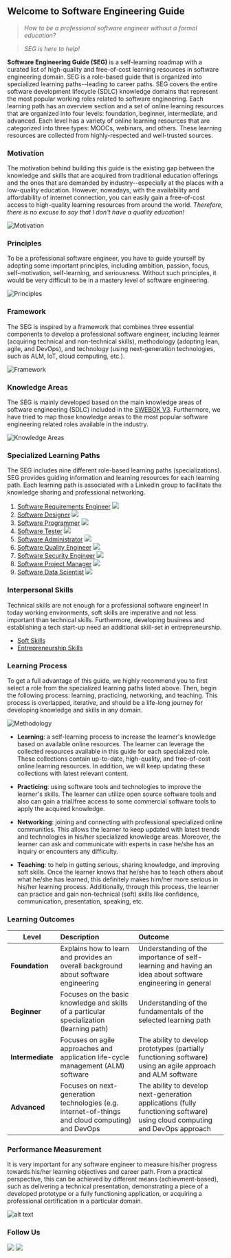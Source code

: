 ## Welcome to Software Engineering Guide

> *How to be a professional software engineer without a formal education?* 

> *SEG is here to help!*

**Software Engineering Guide (SEG)** is a self-learning roadmap with a curated list of high-quality and free-of-cost learning resources in software engineering domain. SEG is a role-based guide that is organized into specialized learning paths--leading to career paths. SEG covers the entire software development lifecycle (SDLC) knowledge domains that represent the most popular working roles related to software engineering. Each learning path has an overview section and a set of online learning resources that are organized into four levels: foundation, beginner, intermediate, and advanced. Each level has a variety of online learning resources that are categorized into three types: MOOCs, webinars, and others. These learning resources are collected from highly-respected and well-trusted sources.

### Motivation

The motivation behind building this guide is the existing gap between the knowledge and skills that are acquired from traditional education offerings and the ones that are demanded by industry--especially at the places with a low-quality education. However, nowadays, with the availability and affordability of internet connection, you can easily gain a free-of-cost access to high-quality learning resources from around the world. *Therefore, there is no excuse to say that I don't have a quality education!*

![](Slide2.JPG "Motivation")

### Principles

To be a professional software engineer, you have to guide yourself by adopting some important principles, including ambition, passion, focus, self-motivation, self-learning, and seriousness. Without such principles, it would be very difficult to be in a mastery level of software engineering.

![](Slide5.JPG "Principles") 

### Framework

The SEG is inspired by a framework that combines three essential components to develop a professional software engineer, including learner (acquiring technical and non-technical skills), methodology (adopting lean, agile, and DevOps), and technology (using next-generation technologies, such as ALM, IoT, cloud computing, etc.).

![](Slide7.JPG "Framework") 

### Knowledge Areas

The SEG is mainly developed based on the main knowledge areas of software engineering (SDLC) included in the [SWEBOK V3](https://www.computer.org/web/swebok/v3). Furthermore, we have tried to map those knowledge areas to the most popular software engineering related roles available in the industry.

![](Slide8.JPG "Knowledge Areas") 

### Specialized Learning Paths

The SEG includes nine different role-based learning paths (specializations). SEG provides guiding information and learning resources for each learning path. Each learning path is associated with a LinkedIn group to facilitate the knowledge sharing and professional networking.

1. [Software Requirements Engineer](swr.md) [![](linkedin_small.png)](https://www.linkedin.com/groups/10326019)
2. [Software Designer](swd.md) [![](linkedin_small.png)](https://www.linkedin.com/groups/10322891)
3. [Software Programmer](swc.md) [![](linkedin_small.png)](https://www.linkedin.com/groups/10324839)
4. [Software Tester](swt.md) [![](linkedin_small.png)](https://www.linkedin.com/groups/10324870)
5. [Software Administrator](swm.md) [![](linkedin_small.png)](https://www.linkedin.com/groups/10322892)
6. [Software Quality Engineer](swq.md) [![](linkedin_small.png)](https://www.linkedin.com/groups/10332028)
7. [Software Security Engineer](sws.md) [![](linkedin_small.png)](https://www.linkedin.com/groups/10325821)
8. [Software Project Manager](swem.md) [![](linkedin_small.png)](https://www.linkedin.com/groups/10325814)
9. [Software Data Scientist](swds.md) [![](linkedin_small.png)](https://www.linkedin.com/groups/10324852)

### Interpersonal Skills

Technical skills are not enough for a professional software engineer! In today working environments, soft skills are imperative and not less important than technical skills. Furthermore, developing business and establishing a tech start-up need an additional skill-set in entrepreneurship.

- [Soft Skills](ss.md)
- [Entrepreneurship Skills](es.md)

### Learning Process

To get a full advantage of this guide, we highly recommend you to first select a role from the specialized learning paths listed above. Then, begin the following process: learning, practicing, networking, and teaching. This process is overlapped, iterative, and should be a life-long journey for developing knowledge and skills in any domain.

![](Slide9.JPG "Methodology") 

- **Learning**: a self-learning process to increase the learner's knowledge based on available online resources. The learner can leverage the collected resources available in this guide for each specialized role. These collections contain up-to-date, high-quality, and free-of-cost online learning resources. In addition, we will keep updating these collections with latest relevant content.

- **Practicing**: using software tools and technologies to improve the learner's skills. The learner can utilize open source software tools and also can gain a trial/free access to some commercial software tools to apply the acquired knowledge.

- **Networking**: joining and connecting with professional specialized online communities. This allows the learner to keep updated with latest trends and technologies in his/her specialized knowledge areas. Moreover, the learner can ask and communicate with experts in case he/she has an inquiry or encounters any difficulty.

- **Teaching**: to help in getting serious, sharing knowledge, and improving soft skills. Once the learner knows that he/she has to teach others about what he/she has learned, this definitely makes him/her more serious in his/her learning process. Additionally, through this process, the learner can practice and gain non-technical (soft) skills like confidence, communication, presentation, speaking, etc.

### Learning Outcomes

| Level        | Description           | Outcome  |
| ------------- |:-------------| :-----|
| **Foundation**     | Explains how to learn and provides an overall background about software engineering | Understanding of the importance of self-learning and having an idea about software engineering in general |
| **Beginner**     | Focuses on the basic knowledge and skills of a particular specialization (learning path) |   Understanding of the fundamentals of the selected learning path |
| **Intermediate** | Focuses on agile approaches and application life-cycle management (ALM) software | The ability to develop prototypes (partially functioning software) using an agile approach and ALM software |
| **Advanced** | Focuses on next-generation technologies (e.g. internet-of-things and cloud computing) and DevOps      |    The ability to develop next-generation applications (fully functioning software) using cloud computing and DevOps approach |

### Performance Measurement

It is very important for any software engineer to measure his/her progress towards his/her learning objectives and career path. From a practical perspective, this can be achieved by different means (achievment-based), such as delivering a technical presentation, demonstrating a piece of a developed prototype or a fully functioning application, or acquiring a professional certification in a particular domain.

![alt text](Slide12.JPG "Performance Measurement") 

### Follow Us

[![](twitter.png)](https://twitter.com/SWE_Guide) [![](linkedin.png)](https://www.linkedin.com/groups/10323987)


